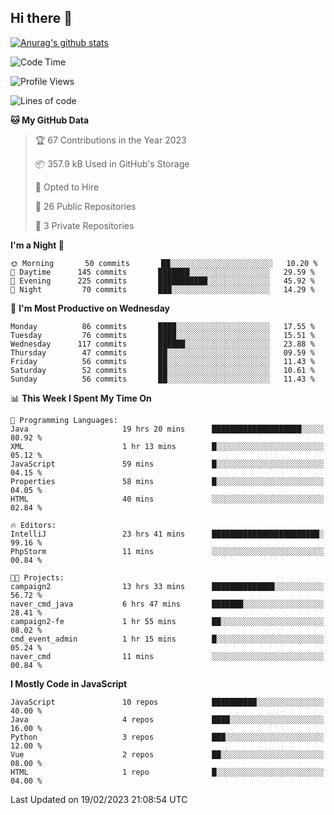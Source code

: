 ## Hi there 👋

[![Anurag's github stats](https://github-readme-stats.vercel.app/api?username=Songwonseok)](https://github.com/anuraghazra/github-readme-stats)



<!--START_SECTION:waka-->
![Code Time](http://img.shields.io/badge/Code%20Time-2%2C089%20hrs%2052%20mins-blue)

![Profile Views](http://img.shields.io/badge/Profile%20Views-4-blue)

![Lines of code](https://img.shields.io/badge/From%20Hello%20World%20I%27ve%20Written--15%20Million%20lines%20of%20code-blue)

**🐱 My GitHub Data** 

> 🏆 67 Contributions in the Year 2023
 > 
> 📦 357.9 kB Used in GitHub's Storage 
 > 
> 💼 Opted to Hire
 > 
> 📜 26 Public Repositories 
 > 
> 🔑 3 Private Repositories  
 > 
**I'm a Night 🦉** 

```text
🌞 Morning       50 commits       ██░░░░░░░░░░░░░░░░░░░░░░░   10.20 % 
🌆 Daytime      145 commits       ███████░░░░░░░░░░░░░░░░░░   29.59 % 
🌃 Evening      225 commits       ███████████░░░░░░░░░░░░░░   45.92 % 
🌙 Night         70 commits       ███░░░░░░░░░░░░░░░░░░░░░░   14.29 % 

```
📅 **I'm Most Productive on Wednesday** 

```text
Monday          86 commits       ████░░░░░░░░░░░░░░░░░░░░░   17.55 % 
Tuesday         76 commits       ████░░░░░░░░░░░░░░░░░░░░░   15.51 % 
Wednesday      117 commits       ██████░░░░░░░░░░░░░░░░░░░   23.88 % 
Thursday        47 commits       ██░░░░░░░░░░░░░░░░░░░░░░░   09.59 % 
Friday          56 commits       ██░░░░░░░░░░░░░░░░░░░░░░░   11.43 % 
Saturday        52 commits       ██░░░░░░░░░░░░░░░░░░░░░░░   10.61 % 
Sunday          56 commits       ██░░░░░░░░░░░░░░░░░░░░░░░   11.43 % 

```


📊 **This Week I Spent My Time On** 

```text
💬 Programming Languages: 
Java                     19 hrs 20 mins      ████████████████████░░░░░   80.92 % 
XML                      1 hr 13 mins        █░░░░░░░░░░░░░░░░░░░░░░░░   05.12 % 
JavaScript               59 mins             █░░░░░░░░░░░░░░░░░░░░░░░░   04.15 % 
Properties               58 mins             █░░░░░░░░░░░░░░░░░░░░░░░░   04.05 % 
HTML                     40 mins             ░░░░░░░░░░░░░░░░░░░░░░░░░   02.84 % 

🔥 Editors: 
IntelliJ                 23 hrs 41 mins      ████████████████████████░   99.16 % 
PhpStorm                 11 mins             ░░░░░░░░░░░░░░░░░░░░░░░░░   00.84 % 

🐱‍💻 Projects: 
campaign2                13 hrs 33 mins      ██████████████░░░░░░░░░░░   56.72 % 
naver_cmd_java           6 hrs 47 mins       ███████░░░░░░░░░░░░░░░░░░   28.41 % 
campaign2-fe             1 hr 55 mins        ██░░░░░░░░░░░░░░░░░░░░░░░   08.02 % 
cmd_event_admin          1 hr 15 mins        █░░░░░░░░░░░░░░░░░░░░░░░░   05.24 % 
naver_cmd                11 mins             ░░░░░░░░░░░░░░░░░░░░░░░░░   00.84 % 

```

**I Mostly Code in JavaScript** 

```text
JavaScript               10 repos            ██████████░░░░░░░░░░░░░░░   40.00 % 
Java                     4 repos             ████░░░░░░░░░░░░░░░░░░░░░   16.00 % 
Python                   3 repos             ███░░░░░░░░░░░░░░░░░░░░░░   12.00 % 
Vue                      2 repos             ██░░░░░░░░░░░░░░░░░░░░░░░   08.00 % 
HTML                     1 repo              █░░░░░░░░░░░░░░░░░░░░░░░░   04.00 % 

```



 Last Updated on 19/02/2023 21:08:54 UTC
<!--END_SECTION:waka-->

